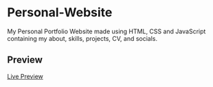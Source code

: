 # Personal-Website

My Personal Portfolio Website made using HTML, CSS and JavaScript containing my about, skills, projects, CV, and socials.

## Preview

[Live Preview](https://plushexe351.github.io/Personal-Website)
